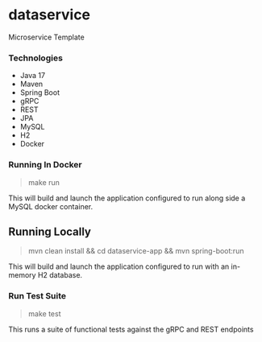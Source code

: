 # dataservice

Microservice Template

### Technologies
- Java 17
- Maven
- Spring Boot
- gRPC
- REST
- JPA
- MySQL
- H2
- Docker

### Running In Docker
> make run 

This will build and launch the application configured to run along side a MySQL docker container.

## Running Locally
> mvn clean install && cd dataservice-app && mvn spring-boot:run 

This will build and launch the application configured to run with an in-memory H2 database.

### Run Test Suite
> make test 

This runs a suite of functional tests against the gRPC and REST endpoints
